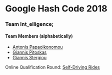 # **Google Hash Code 2018**
### Team Int_elligence;
#### Team Members (alphabetically)
* [Antonis Papaoikonomou](https://github.com/antonypap)
* [Giannis Pitoskas](https://github.com/jpitoskas)
* [Giannis Stergiou](https://github.com/giannissterg)

Online Qualification Round: [Self-Driving Rides](https://github.com/antonypap/Google-Hash-Code-2018/blob/master/online_qualification_round_2018.pdf)
